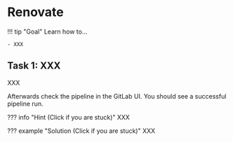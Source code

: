 # Renovate

!!! tip "Goal"
    Learn how to...

    - XXX

## Task 1: XXX

XXX

Afterwards check the pipeline in the GitLab UI. You should see a successful pipeline run.

??? info "Hint (Click if you are stuck)"
    XXX

??? example "Solution (Click if you are stuck)"
    XXX
